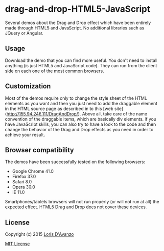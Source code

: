 # drag-and-drop-HTML5-JavaScript
Several demos about the Drag and Drop effect which have been entirely made through HTML5 and JavaScript.
No additional libraries such as JQuery or Angular.

## Usage
Download the demo that you can find more useful. You don't need to install anything (is just HTML5 and JavaScript code). 
They can run from the client side on each one of the most common browsers.

## Customization
Most of the demos require only to change the style sheet of the HTML elements as you want and then
you just need to add the draggable element in the HTML source page as described in to this [web site] (http://155.94.246.111/DragAndDrop/).
Above all, take care of the name convention of the draggable items, which are basically div elements.
If you have JavaScript skills, you can also try to have a look to the code and then change the behavior of the Drag and Drop effects
as you need in order to achieve your result.

## Browser compatibility
The demos have been successfully tested on the following browsers:
* Google Chrome 41.0
* Firefox 37.0
* Safari 8.0
* Opera 30.0
* IE 11.0

Smartphones/tablets browsers will not run properly (or will not run at all) the expected effect.
HTML5 Drag and Drop does not cover these devices.

## License

Copyright (c) 2015 [Loris D'Avanzo](mailto:loris.davanzo@gmail.com)

[MIT License](https://raw.githubusercontent.com/lordav89/drag-and-drop-HTML5-JavaScript/master/LICENSE)
